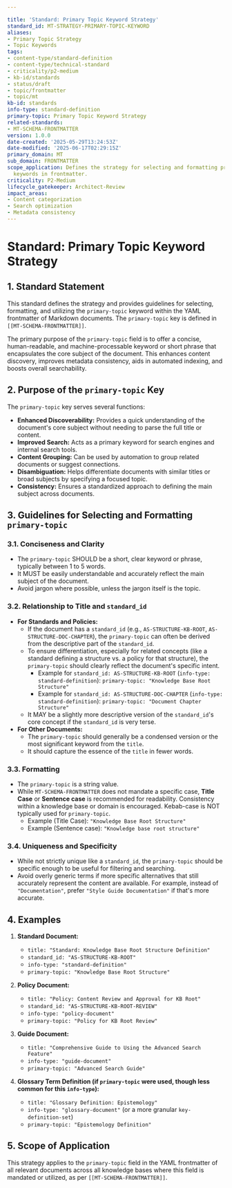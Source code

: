 ```yaml
---

title: 'Standard: Primary Topic Keyword Strategy'
standard_id: MT-STRATEGY-PRIMARY-TOPIC-KEYWORD
aliases:
- Primary Topic Strategy
- Topic Keywords
tags:
- content-type/standard-definition
- content-type/technical-standard
- criticality/p2-medium
- kb-id/standards
- status/draft
- topic/frontmatter
- topic/mt
kb-id: standards
info-type: standard-definition
primary-topic: Primary Topic Keyword Strategy
related-standards:
- MT-SCHEMA-FRONTMATTER
version: 1.0.0
date-created: '2025-05-29T13:24:53Z'
date-modified: '2025-06-17T02:29:15Z'
primary_domain: MT
sub_domain: FRONTMATTER
scope_application: Defines the strategy for selecting and formatting primary topic
  keywords in frontmatter.
criticality: P2-Medium
lifecycle_gatekeeper: Architect-Review
impact_areas:
- Content categorization
- Search optimization
- Metadata consistency
---
```

# Standard: Primary Topic Keyword Strategy

## 1. Standard Statement

This standard defines the strategy and provides guidelines for selecting, formatting, and utilizing the `primary-topic` keyword within the YAML frontmatter of Markdown documents. The `primary-topic` key is defined in `[[MT-SCHEMA-FRONTMATTER]]`.

The primary purpose of the `primary-topic` field is to offer a concise, human-readable, and machine-processable keyword or short phrase that encapsulates the core subject of the document. This enhances content discovery, improves metadata consistency, aids in automated indexing, and boosts overall searchability.

## 2. Purpose of the `primary-topic` Key

The `primary-topic` key serves several functions:

*   **Enhanced Discoverability:** Provides a quick understanding of the document's core subject without needing to parse the full title or content.
*   **Improved Search:** Acts as a primary keyword for search engines and internal search tools.
*   **Content Grouping:** Can be used by automation to group related documents or suggest connections.
*   **Disambiguation:** Helps differentiate documents with similar titles or broad subjects by specifying a focused topic.
*   **Consistency:** Ensures a standardized approach to defining the main subject across documents.

## 3. Guidelines for Selecting and Formatting `primary-topic`

### 3.1. Conciseness and Clarity
*   The `primary-topic` SHOULD be a short, clear keyword or phrase, typically between 1 to 5 words.
*   It MUST be easily understandable and accurately reflect the main subject of the document.
*   Avoid jargon where possible, unless the jargon itself is the topic.

### 3.2. Relationship to Title and `standard_id`
*   **For Standards and Policies:**
    *   If the document has a `standard_id` (e.g., `AS-STRUCTURE-KB-ROOT`, `AS-STRUCTURE-DOC-CHAPTER`), the `primary-topic` can often be derived from the descriptive part of the `standard_id`.
    *   To ensure differentiation, especially for related concepts (like a standard defining a structure vs. a policy for that structure), the `primary-topic` should clearly reflect the document's specific intent.
        *   Example for `standard_id: AS-STRUCTURE-KB-ROOT` (`info-type: standard-definition`): `primary-topic: "Knowledge Base Root Structure"`
        *   Example for `standard_id: AS-STRUCTURE-DOC-CHAPTER` (`info-type: standard-definition`): `primary-topic: "Document Chapter Structure"`
    *   It MAY be a slightly more descriptive version of the `standard_id`'s core concept if the `standard_id` is very terse.
*   **For Other Documents:**
    *   The `primary-topic` should generally be a condensed version or the most significant keyword from the `title`.
    *   It should capture the essence of the `title` in fewer words.

### 3.3. Formatting
*   The `primary-topic` is a string value.
*   While `MT-SCHEMA-FRONTMATTER` does not mandate a specific case, **Title Case** or **Sentence case** is recommended for readability. Consistency within a knowledge base or domain is encouraged. Kebab-case is NOT typically used for `primary-topic`.
    *   Example (Title Case): `"Knowledge Base Root Structure"`
    *   Example (Sentence case): `"Knowledge base root structure"`

### 3.4. Uniqueness and Specificity
*   While not strictly unique like a `standard_id`, the `primary-topic` should be specific enough to be useful for filtering and searching.
*   Avoid overly generic terms if more specific alternatives that still accurately represent the content are available. For example, instead of `"Documentation"`, prefer `"Style Guide Documentation"` if that's more accurate.

## 4. Examples

1.  **Standard Document:**
    *   `title: "Standard: Knowledge Base Root Structure Definition"`
    *   `standard_id: "AS-STRUCTURE-KB-ROOT"`
    *   `info-type: "standard-definition"`
    *   `primary-topic: "Knowledge Base Root Structure"`

2.  **Policy Document:**
    *   `title: "Policy: Content Review and Approval for KB Root"`
    *   `standard_id: "AS-STRUCTURE-KB-ROOT-REVIEW"`
    *   `info-type: "policy-document"`
    *   `primary-topic: "Policy for KB Root Review"`

3.  **Guide Document:**
    *   `title: "Comprehensive Guide to Using the Advanced Search Feature"`
    *   `info-type: "guide-document"`
    *   `primary-topic: "Advanced Search Guide"`

4.  **Glossary Term Definition (if `primary-topic` were used, though less common for this `info-type`):**
    *   `title: "Glossary Definition: Epistemology"`
    *   `info-type: "glossary-document"` (or a more granular `key-definition-set`)
    *   `primary-topic: "Epistemology Definition"`

## 5. Scope of Application
This strategy applies to the `primary-topic` field in the YAML frontmatter of all relevant documents across all knowledge bases where this field is mandated or utilized, as per `[[MT-SCHEMA-FRONTMATTER]]`.
